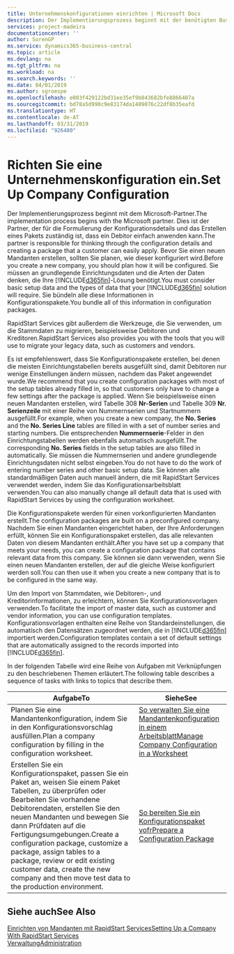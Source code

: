 ```yaml
---
title: Unternehmenskonfigurationen einrichten | Microsoft Docs
description: Der Implementierungsprozess beginnt mit der benötigten Business Central Lösung. Sie bündeln alle diese Informationen in Konfigurationspakete.
services: project-madeira
documentationcenter: ''
author: SorenGP
ms.service: dynamics365-business-central
ms.topic: article
ms.devlang: na
ms.tgt_pltfrm: na
ms.workload: na
ms.search.keywords: ''
ms.date: 04/01/2019
ms.author: sgroespe
ms.openlocfilehash: e003f429122bd31ee35ef9b843682bfe8866407a
ms.sourcegitcommit: bd78a5d990c9e83174da1409076c22df8b35eafd
ms.translationtype: HT
ms.contentlocale: de-AT
ms.lasthandoff: 03/31/2019
ms.locfileid: "926480"
---
```

# <a name="set-up-company-configuration"></a><span data-ttu-id="af187-104">Richten Sie eine Unternehmenskonfiguration ein.</span><span class="sxs-lookup"><span data-stu-id="af187-104">Set Up Company Configuration</span></span>
<span data-ttu-id="af187-105">Der Implementierungsprozess beginnt mit dem Microsoft-Partner.</span><span class="sxs-lookup"><span data-stu-id="af187-105">The implementation process begins with the Microsoft partner.</span></span> <span data-ttu-id="af187-106">Dies ist der Partner, der für die Formulierung der Konfigurationsdetails und das Erstellen eines Pakets zuständig ist, dass ein Debitor einfach anwenden kann.</span><span class="sxs-lookup"><span data-stu-id="af187-106">The partner is responsible for thinking through the configuration details and creating a package that a customer can easily apply.</span></span> <span data-ttu-id="af187-107">Bevor Sie einen neuen Mandanten erstellen, sollten Sie planen, wie dieser konfiguriert wird.</span><span class="sxs-lookup"><span data-stu-id="af187-107">Before you create a new company, you should plan how it will be configured.</span></span> <span data-ttu-id="af187-108">Sie müssen an grundlegende Einrichtungsdaten und die Arten der Daten denken, die Ihre [!INCLUDE[d365fin](includes/d365fin_md.md)]-Lösung benötigt.</span><span class="sxs-lookup"><span data-stu-id="af187-108">You must consider basic setup data and the types of data that your [!INCLUDE[d365fin](includes/d365fin_md.md)] solution will require.</span></span> <span data-ttu-id="af187-109">Sie bündeln alle diese Informationen in Konfigurationspakete.</span><span class="sxs-lookup"><span data-stu-id="af187-109">You bundle all of this information in configuration packages.</span></span>

<span data-ttu-id="af187-110">RapidStart Services gibt außerdem die Werkzeuge, die Sie verwenden, um die Stammdaten zu migrieren, beispielsweise Debitoren und Kreditoren.</span><span class="sxs-lookup"><span data-stu-id="af187-110">RapidStart Services also provides you with the tools that you will use to migrate your legacy data, such as customers and vendors.</span></span>  

<span data-ttu-id="af187-111">Es ist empfehlenswert, dass Sie Konfigurationspakete erstellen, bei denen die meisten Einrichtungstabellen bereits ausgefüllt sind, damit Debitoren nur wenige Einstellungen ändern müssen, nachdem das Paket angewendet wurde.</span><span class="sxs-lookup"><span data-stu-id="af187-111">We recommend that you create configuration packages with most of the setup tables already filled in, so that customers only have to change a few settings after the package is applied.</span></span> <span data-ttu-id="af187-112">Wenn Sie beispielsweise einen neuen Mandanten erstellen, wird Tabelle 308 **Nr-Serien** und Tabelle 309 **Nr. Serienzeile**  mit einer Reihe von Nummernserien und Startnummern ausgefüllt.</span><span class="sxs-lookup"><span data-stu-id="af187-112">For example, when you create a new company, the **No. Series** and the **No. Series Line** tables are filled in with a set of number series and starting numbers.</span></span> <span data-ttu-id="af187-113">Die entsprechenden **Nummernserie**-Felder in den Einrichtungstabellen werden ebenfalls automatisch ausgefüllt.</span><span class="sxs-lookup"><span data-stu-id="af187-113">The corresponding **No. Series** fields in the setup tables are also filled in automatically.</span></span> <span data-ttu-id="af187-114">Sie müssen die Nummernserien und andere grundlegende Einrichtungsdaten nicht selbst eingeben.</span><span class="sxs-lookup"><span data-stu-id="af187-114">You do not have to do the work of entering number series and other basic setup data.</span></span> <span data-ttu-id="af187-115">Sie können alle standardmäßigen Daten auch manuell ändern, die mit RapidStart Services verwendet werden, indem Sie das Konfigurationsarbeitsblatt verwenden.</span><span class="sxs-lookup"><span data-stu-id="af187-115">You can also manually change all default data that is used with RapidStart Services by using the configuration worksheet.</span></span>  

<span data-ttu-id="af187-116">Die Konfigurationspakete werden für einen vorkonfigurierten Mandanten erstellt.</span><span class="sxs-lookup"><span data-stu-id="af187-116">The configuration packages are built on a preconfigured company.</span></span> <span data-ttu-id="af187-117">Nachdem Sie einen Mandanten eingerichtet haben, der Ihre Anforderungen erfüllt, können Sie ein Konfigurationspaket erstellen, das alle relevanten Daten von diesem Mandanten enthält.</span><span class="sxs-lookup"><span data-stu-id="af187-117">After you have set up a company that meets your needs, you can create a configuration package that contains relevant data from this company.</span></span> <span data-ttu-id="af187-118">Sie können sie dann verwenden, wenn Sie einen neuen Mandanten erstellen, der auf die gleiche Weise konfiguriert werden soll.</span><span class="sxs-lookup"><span data-stu-id="af187-118">You can then use it when you create a new company that is to be configured in the same way.</span></span>  

<span data-ttu-id="af187-119">Um den Import von Stammdaten, wie Debitoren-, und Kreditorinformationen, zu erleichtern, können Sie Konfigurationsvorlagen verwenden.</span><span class="sxs-lookup"><span data-stu-id="af187-119">To facilitate the import of master data, such as customer and vendor information, you can use configuration templates.</span></span> <span data-ttu-id="af187-120">Konfigurationsvorlagen enthalten eine Reihe von Standardeinstellungen, die automatisch den Datensätzen zugeordnet werden, die in [!INCLUDE[d365fin](includes/d365fin_md.md)] importiert werden.</span><span class="sxs-lookup"><span data-stu-id="af187-120">Configuration templates contain a set of default settings that are automatically assigned to the records imported into [!INCLUDE[d365fin](includes/d365fin_md.md)].</span></span>

<span data-ttu-id="af187-121">In der folgenden Tabelle wird eine Reihe von Aufgaben mit Verknüpfungen zu den beschriebenen Themen erläutert.</span><span class="sxs-lookup"><span data-stu-id="af187-121">The following table describes a sequence of tasks with links to topics that describe them.</span></span>

|<span data-ttu-id="af187-122">**Aufgabe**</span><span class="sxs-lookup"><span data-stu-id="af187-122">**To**</span></span>|<span data-ttu-id="af187-123">**Siehe**</span><span class="sxs-lookup"><span data-stu-id="af187-123">**See**</span></span>|  
|------------|-------------|  
|<span data-ttu-id="af187-124">Planen Sie eine Mandantenkonfiguration, indem Sie in den Konfigurationsvorschlag ausfüllen.</span><span class="sxs-lookup"><span data-stu-id="af187-124">Plan a company configuration by filling in the configuration worksheet.</span></span>|[<span data-ttu-id="af187-125">So verwalten Sie eine Mandantenkonfiguration in einem Arbeitsblatt</span><span class="sxs-lookup"><span data-stu-id="af187-125">Manage Company Configuration in a Worksheet</span></span>](admin-how-to-manage-company-configuration-in-a-worksheet.md)|  
|<span data-ttu-id="af187-126">Erstellen Sie ein Konfigurationspaket, passen Sie ein Paket an, weisen Sie einem Paket Tabellen, zu überprüfen oder Bearbeiten Sie vorhandene Debitorendaten, erstellen Sie den neuen Mandanten und bewegen Sie dann Prüfdaten auf die Fertigungsumgebungen.</span><span class="sxs-lookup"><span data-stu-id="af187-126">Create a configuration package, customize a package, assign tables to a package, review or edit existing customer data, create the new company and then move test data to the production environment.</span></span>|[<span data-ttu-id="af187-127">So bereiten Sie ein Konfigurationspaket vofr</span><span class="sxs-lookup"><span data-stu-id="af187-127">Prepare a Configuration Package</span></span>](admin-how-to-prepare-a-configuration-package.md)| 

## <a name="see-also"></a><span data-ttu-id="af187-128">Siehe auch</span><span class="sxs-lookup"><span data-stu-id="af187-128">See Also</span></span>  
[<span data-ttu-id="af187-129">Einrichten von Mandanten mit RapidStart Services</span><span class="sxs-lookup"><span data-stu-id="af187-129">Setting Up a Company With RapidStart Services</span></span>](admin-set-up-a-company-with-rapidstart.md)  
[<span data-ttu-id="af187-130">Verwaltung</span><span class="sxs-lookup"><span data-stu-id="af187-130">Administration</span></span>](admin-setup-and-administration.md)
